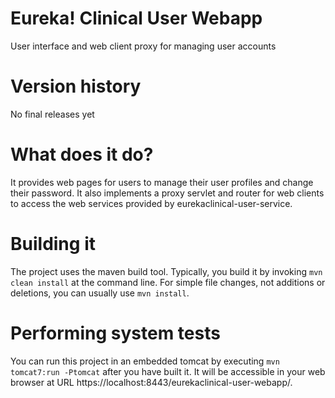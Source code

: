 # Eureka! Clinical User Webapp
User interface and web client proxy for managing user accounts

# Version history
No final releases yet

# What does it do?
It provides web pages for users to manage their user profiles and change their password. It also implements a proxy servlet and router for web clients to access the web services provided by eurekaclinical-user-service.

# Building it
The project uses the maven build tool. Typically, you build it by invoking `mvn clean install` at the command line. For simple file changes, not additions or deletions, you can usually use `mvn install`.

# Performing system tests
You can run this project in an embedded tomcat by executing `mvn tomcat7:run -Ptomcat` after you have built it. It will be accessible in your web browser at URL https://localhost:8443/eurekaclinical-user-webapp/.
